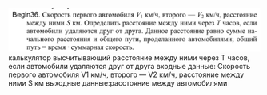 ![alt text](image.png)
калькулятор высчитывающий расстояние между ними через T часов, если автомобили удаляются друг от друга
входные данные: Скорость первого автомобиля V1 км/ч, второго — V2 км/ч, расстояние между ними S км
выходные данные:расстояние между автомобилями

